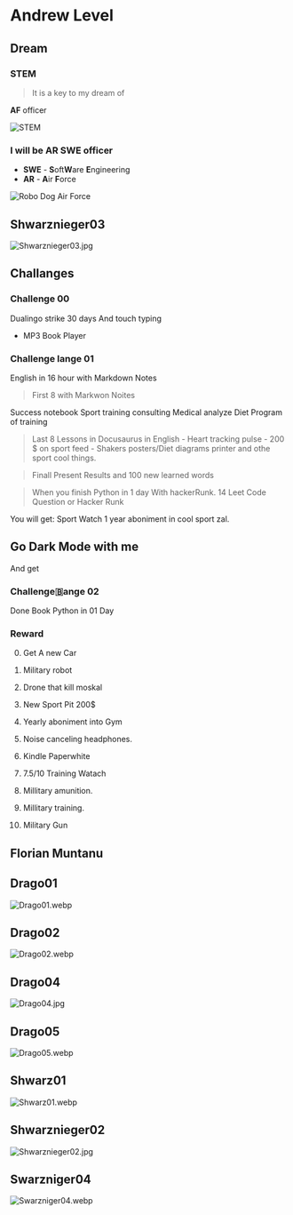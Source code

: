 # Andrew Level 

## Dream


### STEM



> It is a key to my dream of

**AF** officer 



![STEM](./res/STEM.jpg)


### I will be AR SWE officer

- **SWE** - **S**oft**W**are **E**ngineering
- **AR** - **A**ir **F**orce

![Robo Dog Air Force](./res/Air-Force-robot-dog.jpg)

## Shwarznieger03

![Shwarznieger03.jpg](./res/Shwarznieger03.jpg)

## Challanges

### Challenge 00 

Dualingo strike 30 days
And touch typing

- MP3 Book Player

### Challenge lange 01 

English in 16 hour with Markdown Notes

> First 8  with Markwon Noites 

 Success notebook
 Sport training consulting 
 Medical analyze 
 Diet 
 Program of training

> Last 8 Lessons in Docusaurus in English
	- Heart tracking pulse 
	- 200 $ on sport feed 
	- Shakers posters/Diet diagrams printer and othe sport cool things.


> Finall Present Results and 100 new learned words


> When you finish Python in 1 day With hackerRunk.
>  14 Leet Code Question or Hacker Runk

You will get: Sport Watch 1 year aboniment in cool sport zal.


## Go Dark Mode with me 

And get 





### Challenge🇧ange 02 

Done Book Python in 01 Day

### Reward

0. Get A new Car
1. Military robot
2. Drone that kill moskal

3. New Sport Pit 200$
4. Yearly aboniment into Gym
5. Noise canceling headphones.
6. Kindle Paperwhite
7. 7.5/10 Training Watach
9. Millitary amunition.
10. Millitary training.
11. Military Gun


## Florian Muntanu

## Drago01

 
![Drago01.webp](./res/Drago01.webp)

 
## Drago02

 
![Drago02.webp](./res/Drago02.webp)

 
## Drago04

 
![Drago04.jpg](./res/Drago04.jpg)

 
## Drago05

 
![Drago05.webp](./res/Drago05.webp)

 
## Shwarz01

 
![Shwarz01.webp](./res/Shwarz01.webp)

 
## Shwarznieger02

 
![Shwarznieger02.jpg](./res/Shwarznieger02.jpg)

 
 
## Swarzniger04

 
![Swarzniger04.webp](./res/Swarzniger04.webp)
 


